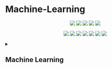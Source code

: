 # Machine-Learning

<div align="center">

<a href="https://github.com/iamsachinbagale/Machine-Learning"><img src="https://badges.frapsoft.com/os/v1/open-source.svg?v=103"></a>
<a href="https://github.com/iamsachinbagale/Machine-Learning"><img src="https://img.shields.io/badge/Built%20by-developers%20%3C%2F%3E-0059b3"></a>
<a href="https://github.com/iamsachinbagale/Machine-Learning"><img src="https://img.shields.io/static/v1.svg?label=Contributions&message=Welcome&color=yellow"></a>
<a href="https://github.com/iamsachinbagale/Machine-Learning"><img src="https://img.shields.io/badge/Maintained%3F-yes-brightgreen.svg?v=103"></a>
<a href="https://github.com/iamsachinbagale/Machine-Learning/blob/master/LICENSE"><img src="https://img.shields.io/badge/license-GPL-blue.svg?v=103"></a>

<a href="https://github.com/iamsachinbagale/Machine-Learning/graphs/contributors"><img src="https://img.shields.io/github/contributors/iamsachinbagale/Machine-Learning?color=brightgreen"></a>
<a href="https://github.com/iamsachinbagale/Machine-Learning/stargazers"><img src="https://img.shields.io/github/stars/iamsachinbagale/Machine-Learning?color=0059b3"></a>
<a href="https://github.com/iamsachinbagale/Machine-Learning/network/members"><img src="https://img.shields.io/github/forks/iamsachinbagale/Machine-Learning?color=yellow"></a>
<a href="https://github.com/iamsachinbagale/Machine-Learning/issues"><img src="https://img.shields.io/github/issues/iamsachinbagale/Machine-Learning?color=0059b3"></a>
<a href="https://github.com/iamsachinbagale/Machine-Learning/issues?q=is%3Aissue+is%3Aclosed"><img src="https://img.shields.io/github/issues-closed-raw/iamsachinbagale/Machine-Learning?color=yellow"></a>
<a href="https://github.com/iamsachinbagale/Machine-Learning/pulls"><img src="https://img.shields.io/github/issues-pr/iamsachinbagale/Machine-Learning?color=brightgreen"></a>
<a href="https://github.com/iamsachinbagale/Machine-Learning/pulls?q=is%3Apr+is%3Aclosed"><img src="https://img.shields.io/github/issues-pr-closed-raw/iamsachinbagale/Machine-Learning?color=0059b3"></a> 
</div>

<details> 
<summary> <h2>Machine Learning </h2> </summary>

  1. [Working with Text Data](https://github.com/iamsachinbagale/Machine-Learning/tree/main/Working%20With%20Text%20Data)
  2. [Working with Image Data](https://github.com/iamsachinbagale/Machine-Learning/tree/main/Working%20with%20Image%20Data)
  3. [Supervised ML Algorithms](https://github.com/iamsachinbagale/Machine-Learning/tree/main/Supervised%20ML%20Algorithms)  
    - [K - Nearest Neighbours](https://github.com/iamsachinbagale/Machine-Learning/tree/main/Supervised%20ML%20Algorithms/K%20-%20NN) 
    - [Naive Bayes](https://github.com/iamsachinbagale/Machine-Learning/tree/main/Supervised%20ML%20Algorithms/NAIVE%20BAYES)
   4. [Unsupervised ML Algorithms](https://github.com/iamsachinbagale/Machine-Learning/tree/main/Unsupervised%20ML%20Algorithms)  
</details>
